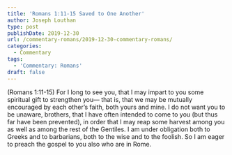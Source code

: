 ```yaml
---
title: 'Romans 1:11-15 Saved to One Another'
author: Joseph Louthan
type: post
publishDate: 2019-12-30
url: /commentary-romans/2019-12-30-commentary-romans/
categories:
  - Commentary
tags:
  - 'Commentary: Romans'
draft: false
---
```


(Romans 1:11-15) For I long to see you, that I may impart to you some spiritual gift to strengthen you—  that is, that we may be mutually encouraged by each other’s faith, both yours and mine.  I do not want you to be unaware, brothers, that I have often intended to come to you (but thus far have been prevented), in order that I may reap some harvest among you as well as among the rest of the Gentiles.  I am under obligation both to Greeks and to barbarians, both to the wise and to the foolish.  So I am eager to preach the gospel to you also who are in Rome.   